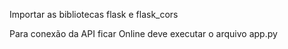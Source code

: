 Importar as bibliotecas flask e flask_cors 

Para conexão da API ficar Online deve executar o arquivo app.py